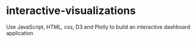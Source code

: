 # interactive-visualizations
Use JavaScript, HTML, css, D3 and Plotly to build an interactive dashboard application
